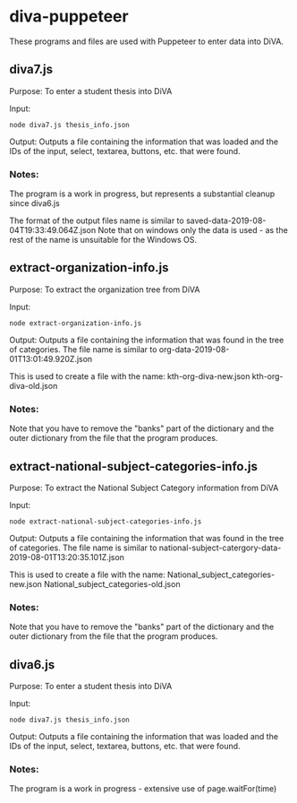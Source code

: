 # diva-puppeteer
These programs and files are used with Puppeteer to enter data into DiVA.

## diva7.js
Purpose: To enter a student thesis into DiVA

Input:
```
node diva7.js thesis_info.json
```

Output:
Outputs a file containing the information that was loaded and the IDs of the input, select, textarea, buttons, etc. that were found.


### Notes:
The program is a work in progress, but represents a substantial cleanup since diva6.js

The format of the output files name is similar to saved-data-2019-08-04T19:33:49.064Z.json
Note that on windows only the data is used - as the rest of the name is unsuitable for the Windows OS.

## extract-organization-info.js
Purpose: To extract the organization tree from DiVA

Input:
```
node extract-organization-info.js
```

Output:
Outputs a file containing the information that was found in the tree of categories.
The file name is similar to org-data-2019-08-01T13:01:49.920Z.json

This is used to create a file with the name:
     kth-org-diva-new.json
     kth-org-diva-old.json	

### Notes:
Note that you have to remove the "banks" part of the dictionary and the outer dictionary from the file that the program produces.

## extract-national-subject-categories-info.js
Purpose: To extract the National Subject Category information from DiVA

Input:
```
node extract-national-subject-categories-info.js
```

Output:
Outputs a file containing the information that was found in the tree of categories.
The file name is similar to national-subject-catergory-data-2019-08-01T13:20:35.101Z.json

This is used to create a file with the name:
     National_subject_categories-new.json
     National_subject_categories-old.json


### Notes:
Note that you have to remove the "banks" part of the dictionary and the outer dictionary from the file that the program produces.




## diva6.js
Purpose: To enter a student thesis into DiVA

Input:
```
node diva7.js thesis_info.json
```
Output:
Outputs a file containing the information that was loaded and the IDs of the input, select, textarea, buttons, etc. that were found.


### Notes:
The program is a work in progress - extensive use of page.waitFor(time)
